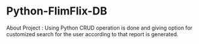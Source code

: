 # Python-FlimFlix-DB
About Project :  Using Python CRUD operation is done and  giving option for customized search for the user according to that report is generated.

